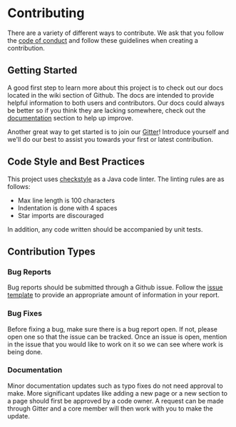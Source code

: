# Contributing

There are a variety of different ways to contribute. We ask that you follow the [code of conduct](CODE_OF_CONDUCT.md) and follow these guidelines when creating a contribution.

## Getting Started

A good first step to learn more about this project is to check out our docs located in the wiki section of Github. The 
docs are intended to provide helpful information to both users and contributors. Our docs could always be better so if
you think they are lacking somewhere, check out the [documentation](#documentation) section to help up improve.

Another great way to get started is to join our [Gitter](https://gitter.im/parameterized-builds/Lobby)! 
Introduce yourself and we'll do our best to assist you towards your first or latest contribution.

## Code Style and Best Practices

This project uses [checkstyle](https://checkstyle.sourceforge.io/) as a Java code linter. The 
linting rules are as follows:

- Max line length is 100 characters
- Indentation is done with 4 spaces
- Star imports are discouraged

In addition, any code written should be accompanied by unit tests.

## Contribution Types

### Bug Reports

Bug reports should be submitted through a Github issue. Follow the [issue template](ISSUE_TEMPLATE.md) to provide an
appropriate amount of information in your report.

### Bug Fixes

Before fixing a bug, make sure there is a bug report open. If not, please open one so that the issue can be tracked.
Once an issue is open, mention in the issue that you would like to work on it so we can see where work is being done.

### Documentation

Minor documentation updates such as typo fixes do not need approval to make. More significant updates like adding a 
new page or a new section to a page should first be approved by a code owner. A request can be made through Gitter and a 
core member will then work with you to make the update.
